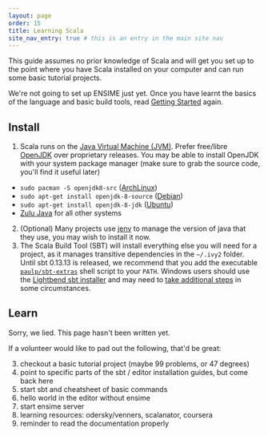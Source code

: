 ```yaml
---
layout: page
order: 15
title: Learning Scala
site_nav_entry: true # this is an entry in the main site nav
---
```


This guide assumes no prior knowledge of Scala and will get you set up to the point where you have Scala installed on your computer and can run some basic tutorial projects.

We're not going to set up ENSIME just yet. Once you have learnt the basics of the language and basic build tools, read [Getting Started](/getting_started) again.

## Install

1. Scala runs on the [Java Virtual Machine (JVM)](https://en.wikipedia.org/wiki/Java_virtual_machine). Prefer free/libre [OpenJDK](https://en.wikipedia.org/wiki/OpenJDK) over proprietary releases. You may be able to install OpenJDK with your system package manager (make sure to grab the source code, you'll find it useful later)
  * `sudo pacman -S openjdk8-src` ([ArchLinux](https://wiki.archlinux.org/index.php/java))
  * `sudo apt-get install openjdk-8-source` ([Debian](https://wiki.debian.org/Java/))
  * `sudo apt-get install openjdk-8-jdk` ([Ubuntu](https://help.ubuntu.com/community/Java))
  * [Zulu Java](http://www.azul.com/downloads/zulu/) for all other systems
2. (Optional) Many projects use [jenv](http://jenv.be) to manage the version of java that they use, you may wish to install it now.
3. The Scala Build Tool (SBT) will install everything else you will need for a project, as it manages transitive dependencies in the `~/.ivy2` folder. Until sbt 0.13.13 is released, we recommend that you add the executable [`paulp/sbt-extras`](https://raw.githubusercontent.com/paulp/sbt-extras/master/sbt) shell script to your `PATH`. Windows users should use the [Lightbend sbt installer](http://www.scala-sbt.org/0.13/docs/Installing-sbt-on-Windows.html) and may need to [take additional steps](https://github.com/ensime/ensime.github.io/issues/40) in some circumstances.

## Learn

Sorry, we lied. This page hasn't been written yet.

If a volunteer would like to pad out the following, that'd be great:

3. checkout a basic tutorial project (maybe 99 problems, or 47 degrees)
4. point to specific parts of the sbt / editor installation guides, but come back here
5. start sbt and cheatsheet of basic commands
6. hello world in the editor without ensime
7. start ensime server
8. learning resources: odersky/venners, scalanator, coursera
9. reminder to read the documentation properly

